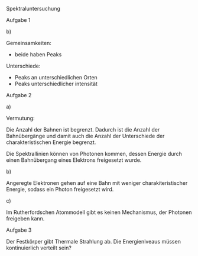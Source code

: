 Spektraluntersuchung

Aufgabe 1

b)

Gemeinsamkeiten:

- beide haben Peaks

Unterschiede:

- Peaks an unterschiedlichen Orten
- Peaks unterschiedlicher intensität

Aufgabe 2

a)

Vermutung:

Die Anzahl der Bahnen ist begrenzt.
Dadurch ist die Anzahl der Bahnübergänge und damit auch die Anzahl der Unterschiede der charakteristischen Energie begrenzt.

Die Spektrallinien können von Photonen kommen, dessen Energie durch einen Bahnübergang eines Elektrons freigesetzt wurde.

b)

Angeregte Elektronen gehen auf eine Bahn mit weniger charakiteristischer Energie, sodass ein Photon freigesetzt wird.

c)

Im Rutherfordschen Atommodell gibt es keinen Mechanismus, der Photonen freigeben kann.

Aufgabe 3

Der Festkörper gibt Thermale Strahlung ab. Die Energieniveaus müssen kontinuierlich verteilt sein?

